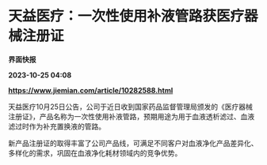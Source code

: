 # 天益医疗：一次性使用补液管路获医疗器械注册证
**界面快报**

**2023-10-25 04:08**

**https://www.jiemian.com/article/10282588.html**

天益医疗10月25日公告，公司于近日收到国家药品监督管理局颁发的《医疗器械注册证》，产品名称为一次性使用补液管路，预期用途为用于血液透析滤过、血液滤过时作为补充置换液的管路。

新产品注册证的取得丰富了公司产品线，可满足不同客户对血液净化产品差异化、多样化的需求，巩固在血液净化耗材领域内的竞争优势。